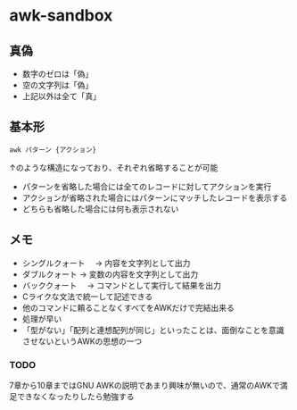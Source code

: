 # awk-sandbox

## 真偽
* 数字のゼロは「偽」
* 空の文字列は「偽」
* 上記以外は全て「真」

## 基本形

`awk パターン {アクション}`

↑のような構造になっており、それぞれ省略することが可能
* パターンを省略した場合には全てのレコードに対してアクションを実行
* アクションが省略された場合にはパターンにマッチしたレコードを表示する
* どちらも省略した場合には何も表示されない

## メモ
* シングルクォート　 -> 内容を文字列として出力
* ダブルクォート -> 変数の内容を文字列として出力
* バッククォート 　-> コマンドとして実行して結果を出力
* Cライクな文法で統一して記述できる
* 他のコマンドに頼ることなくすべてをAWKだけで完結出来る
* 処理が早い
* 「型がない」「配列と連想配列が同じ」といったことは、面倒なことを意識させないというAWKの思想の一つ

### TODO
7章から10章まではGNU AWKの説明であまり興味が無いので、通常のAWKで満足できなくなったりしたら勉強する